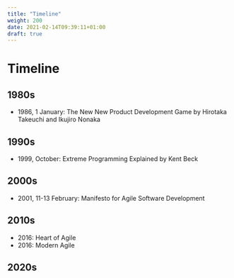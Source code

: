 ```yaml
---
title: "Timeline"
weight: 200
date: 2021-02-14T09:39:11+01:00
draft: true
---
```


# Timeline

## 1980s
- 1986, 1 January: The New New Product Development Game by Hirotaka Takeuchi and Ikujiro Nonaka

## 1990s
- 1999, October: Extreme Programming Explained by Kent Beck

## 2000s
- 2001, 11-13 February: Manifesto for Agile Software Development

## 2010s

- 2016: Heart of Agile
- 2016: Modern Agile

## 2020s